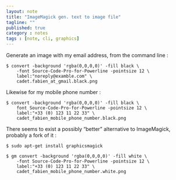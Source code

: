 ```yaml
---
layout: note
title: "ImageMagick gen. text to image file"
tagline: ""
published: true
category : notes
tags : [note, cli, graphics]
---
```


Generate an image with my email address, from the command line :

    $ convert -background 'rgba(0,0,0,0)' -fill black \
        -font Source-Code-Pro-for-Powerline -pointsize 12 \
        label:"noreply@examble.com" \
        cadet.fabien_at_gmail.black.png

Likewise for my mobile phone number :

    $ convert -background 'rgba(0,0,0,0)' -fill black \
        font Source-Code-Pro-for-Powerline -pointsize 12 \
        label:"+33 (0) 123 11 22 33" \
        cadet_fabien_mobile_phone_number.black.png

There seems to exist a possibly “better” alternative to ImageMagick,
probably a fork of it :

    $ sudo apt-get install graphicsmagick

    $ gm convert -background 'rgba(0,0,0,0)' -fill white \
        -font Source-Code-Pro-for-Powerline -pointsize 12 \
        label:"+33 (0) 123 11 22 33" \
        cadet_fabien_mobile_phone_number.white.png
